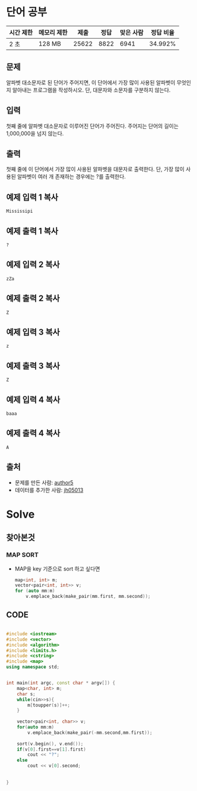 # 단어 공부

| 시간 제한 | 메모리 제한 | 제출  | 정답 | 맞은 사람 | 정답 비율 |
| --------- | ----------- | ----- | ---- | --------- | --------- |
| 2 초      | 128 MB      | 25622 | 8822 | 6941      | 34.992%   |

## 문제

알파벳 대소문자로 된 단어가 주어지면, 이 단어에서 가장 많이 사용된 알파벳이 무엇인지 알아내는 프로그램을 작성하시오. 단, 대문자와 소문자를 구분하지 않는다.

## 입력

첫째 줄에 알파벳 대소문자로 이루어진 단어가 주어진다. 주어지는 단어의 길이는 1,000,000을 넘지 않는다.

## 출력

첫째 줄에 이 단어에서 가장 많이 사용된 알파벳을 대문자로 출력한다. 단, 가장 많이 사용된 알파벳이 여러 개 존재하는 경우에는 ?를 출력한다.

## 예제 입력 1 복사

```
Mississipi
```

## 예제 출력 1 복사

```
?
```

## 예제 입력 2 복사

```
zZa
```

## 예제 출력 2 복사

```
Z
```

## 예제 입력 3 복사

```
z
```

## 예제 출력 3 복사

```
Z
```

## 예제 입력 4 복사

```
baaa
```

## 예제 출력 4 복사

```
A
```



## 출처

- 문제를 만든 사람: [author5](https://www.acmicpc.net/user/author5)
- 데이터를 추가한 사람: [jh05013](https://www.acmicpc.net/user/jh05013)

# Solve

## 찾아본것

### MAP SORT

- MAP을 key 기준으로 sort 하고 싶다면

  ```c++
  map<int, int> m;
  vector<pair<int, int>> v;
  for (auto mm:m)
      v.emplace_back(make_pair(mm.first, mm.second));
  ```



## CODE

```C++

#include <iostream>
#include <vector>
#include <algorithm>
#include <limits.h>
#include <cstring>
#include <map>
using namespace std;


int main(int argc, const char * argv[]) {
    map<char, int> m;
    char s;
    while(cin>>s){
        m[toupper(s)]++;
    }
    
    vector<pair<int, char>> v;
    for(auto mm:m)
        v.emplace_back(make_pair(-mm.second,mm.first));
    
    sort(v.begin(), v.end());
    if(v[0].first==v[1].first)
        cout << "?";
    else
        cout << v[0].second;
    
    
}

```



